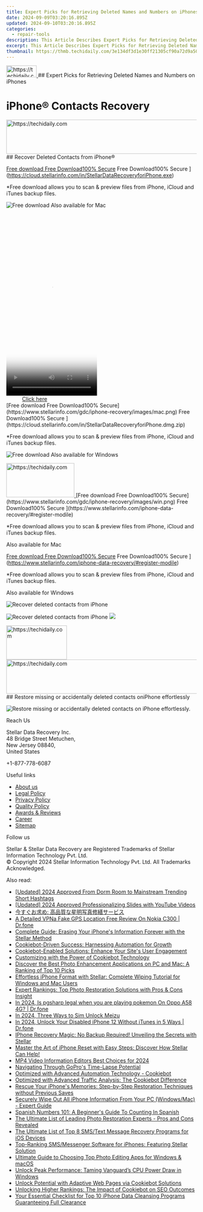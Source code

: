 ```yaml
---
title: Expert Picks for Retrieving Deleted Names and Numbers on iPhones
date: 2024-09-09T03:20:16.895Z
updated: 2024-09-10T03:20:16.895Z
categories:
  - repair-tools
description: This Article Describes Expert Picks for Retrieving Deleted Names and Numbers on iPhones
excerpt: This Article Describes Expert Picks for Retrieving Deleted Names and Numbers on iPhones
thumbnail: https://thmb.techidaily.com/3e134df3d1e30ff21305cf90a72d9a508b70a320e15fdc18733cb673b02e8a47.jpg
---
```


<!-- affiliate ads begin -->
<a href="https://25home.pxf.io/c/5597632/2123465/16836" target="_top" id="2123465">
  <img src="//a.impactradius-go.com/display-ad/16836-2123465" border="0" alt="https://techidaily.com" width="80" height="31"/>
</a>
<img height="0" width="0" src="https://25home.pxf.io/i/5597632/2123465/16836" style="position:absolute;visibility:hidden;" border="0" />
<!-- affiliate ads end -->
## Expert Picks for Retrieving Deleted Names and Numbers on iPhones

# iPhone® Contacts Recovery

<!-- affiliate ads begin -->
<a href="https://ephamedtechinc.pxf.io/c/5597632/2137219/26400" target="_top" id="2137219">
  <img src="//a.impactradius-go.com/display-ad/26400-2137219" border="0" alt="https://techidaily.com" width="728" height="90"/>
</a>
<img height="0" width="0" src="https://ephamedtechinc.pxf.io/i/5597632/2137219/26400" style="position:absolute;visibility:hidden;" border="0" />
<!-- affiliate ads end -->
## Recover Deleted Contacts from iPhone®

[Free download Free Download100% Secure](https://www.stellarinfo.com/gdc/iphone-recovery/images/win.png) Free Download100% Secure ](https://cloud.stellarinfo.com/in/StellarDataRecoveryforiPhone.exe)

 \*Free download allows you to scan & preview files from iPhone, iCloud and iTunes backup files.

![Free download](https://www.stellarinfo.com/gdc/iphone-recovery/images/small-apple.png) Also available for Mac

<!-- affiliate ads begin -->
<span id="1770526">
					<video width="240" height="480" style="cursor:pointer"
           poster="//a.impactradius-go.com/display-clicktoplayimage/1770526.png"
           onclick="if(!this.playClicked){this.play();this.setAttribute('controls',true);this.playClicked=true;}">
	   <source src="//a.impactradius-go.com/display-ad/20702-1770526">
	   <img src="//a.impactradius-go.com/display-clicktoplayimage/1770526.png" style="border: none; height: 100%; width: 100%; object-fit: contain">
	</video>
	<div style="width:150px;text-align:center"><a href="javascript:window.open(decodeURIComponent('https%3A%2F%2Ftokenmetrics.sjv.io%2Fc%2F5597632%2F1770526%2F20702'), '_blank');void(0);">Click here</a></div>
</span>
<img height="0" width="0" src="https://imp.pxf.io/i/5597632/1770526/20702" style="position:absolute;visibility:hidden;" border="0" />
<!-- affiliate ads end -->
[Free download Free Download100% Secure](https://www.stellarinfo.com/gdc/iphone-recovery/images/mac.png) Free Download100% Secure ](https://cloud.stellarinfo.com/in/StellarDataRecoveryforiPhone.dmg.zip)

 \*Free download allows you to scan & preview files from iPhone, iCloud and iTunes backup files.

![Free download](https://www.stellarinfo.com/gdc/iphone-recovery/images/small-windows.png) Also available for Windows

<!-- affiliate ads begin -->
<a href="https://aligracehair.sjv.io/c/5597632/2115929/19272" target="_top" id="2115929">
  <img src="//a.impactradius-go.com/display-ad/19272-2115929" border="0" alt="https://techidaily.com" width="180" height="90"/>
</a>
<img height="0" width="0" src="https://aligracehair.sjv.io/i/5597632/2115929/19272" style="position:absolute;visibility:hidden;" border="0" />
<!-- affiliate ads end -->
[Free download Free Download100% Secure](https://www.stellarinfo.com/gdc/iphone-recovery/images/win.png) Free Download100% Secure ](https://www.stellarinfo.com/iphone-data-recovery/#register-modile)

 \*Free download allows you to scan & preview files from iPhone, iCloud and iTunes backup files.

 Also available for Mac

[Free download Free Download100% Secure](https://www.stellarinfo.com/gdc/iphone-recovery/images/mac.png) Free Download100% Secure ](https://www.stellarinfo.com/iphone-data-recovery/#register-modile)

 \*Free download allows you to scan & preview files from iPhone, iCloud and iTunes backup files.

 Also available for Windows

![Recover deleted contacts
from iPhone](https://www.stellarinfo.com/iphone-data-recovery/images/contact2.png)

![Recover deleted contacts
from iPhone](https://www.stellarinfo.com/iphone-data-recovery/images/contacts.png) ![](https://www.stellarinfo.com/iphone-data-recovery/iphone-recovery/images/bg1-old.png)

<!-- affiliate ads begin -->
<a href="https://aligracehair.sjv.io/c/5597632/2115912/19272" target="_top" id="2115912">
  <img src="//a.impactradius-go.com/display-ad/19272-2115912" border="0" alt="https://techidaily.com" width="160" height="90"/>
</a>
<img height="0" width="0" src="https://aligracehair.sjv.io/i/5597632/2115912/19272" style="position:absolute;visibility:hidden;" border="0" />
<!-- affiliate ads end -->
<!-- affiliate ads begin -->
<a href="https://unicoeye.pxf.io/c/5597632/2134489/18498" target="_top" id="2134489">
  <img src="//a.impactradius-go.com/display-ad/18498-2134489" border="0" alt="https://techidaily.com" width="728" height="90"/>
</a>
<img height="0" width="0" src="https://unicoeye.pxf.io/i/5597632/2134489/18498" style="position:absolute;visibility:hidden;" border="0" />
<!-- affiliate ads end -->
## Restore missing or accidentally deleted contacts oniPhone effortlessly

![Restore missing or accidentally deleted contacts on
iPhone effortlessly.](https://www.stellarinfo.com/iphone-data-recovery/images/iphone-contact-icon.png)

Reach Us

 Stellar Data Recovery Inc.  
 48 Bridge Street Metuchen,  
 New Jersey 08840,  
 United States

+1-877-778-6087

Useful links

* [About us](https://tools.techidaily.com/stellardata-recovery/buy-now/)
* [Legal Policy](https://tools.techidaily.com/stellardata-recovery/buy-now/)
* [Privacy Policy](https://tools.techidaily.com/stellardata-recovery/buy-now/)
* [Quality Policy](https://tools.techidaily.com/stellardata-recovery/buy-now/)
* [Awards & Reviews](https://tools.techidaily.com/stellardata-recovery/buy-now/)
* [Career](https://tools.techidaily.com/stellardata-recovery/buy-now/)
* [Sitemap](https://www.stellarinfo.com/sitemap.php)

Follow us

[](https://www.facebook.com/stellarinfo) [](https://twitter.com/stellarinfo) [](https://www.linkedin.com/company/stellardatarecovery/) [](https://www.youtube.com/user/stellarite)

 Stellar & Stellar Data Recovery are Registered Trademarks of Stellar Information Technology Pvt. Ltd.  
 © Copyright 2024 Stellar Information Technology Pvt. Ltd. All Trademarks Acknowledged.

<ins class="adsbygoogle"
     style="display:block"
     data-ad-format="autorelaxed"
     data-ad-client="ca-pub-7571918770474297"
     data-ad-slot="1223367746"></ins>



<ins class="adsbygoogle"
     style="display:block"
     data-ad-client="ca-pub-7571918770474297"
     data-ad-slot="8358498916"
     data-ad-format="auto"
     data-full-width-responsive="true"></ins>

<span class="atpl-alsoreadstyle">Also read:</span>
<div><ul>
<li><a href="https://eaxpv-info.techidaily.com/updated-2024-approved-from-dorm-room-to-mainstream-trending-short-hashtags/"><u>[Updated] 2024 Approved  From Dorm Room to Mainstream  Trending Short Hashtags</u></a></li>
<li><a href="https://youtube-webster.techidaily.com/ed-2024-approved-professionalizing-slides-with-youtube-videos/"><u>[Updated] 2024 Approved  Professionalizing Slides with YouTube Videos</u></a></li>
<li><a href="https://data-safeguard.techidaily.com/ius7iuobmeobkoobiuaxguocgtog6auy5zob6loq44gq5pif5pio5yaz55yf5lplusu57mv44k144o844ot44k5ig/"><u>今すぐお求め: 高品質な星明写真修繕サービス</u></a></li>
<li><a href="https://location-fake.techidaily.com/a-detailed-vpna-fake-gps-location-free-review-on-nokia-c300-drfone-by-drfone-virtual-android/"><u>A Detailed VPNa Fake GPS Location Free Review On Nokia C300 | Dr.fone</u></a></li>
<li><a href="https://data-safeguard.techidaily.com/complete-guide-erasing-your-iphones-information-forever-with-the-stellar-method/"><u>Complete Guide: Erasing Your iPhone's Information Forever with the Stellar Method</u></a></li>
<li><a href="https://data-safeguard.techidaily.com/cookiebot-driven-success-harnessing-automation-for-growth/"><u>Cookiebot-Driven Success: Harnessing Automation for Growth</u></a></li>
<li><a href="https://data-safeguard.techidaily.com/cookiebot-enabled-solutions-enhance-your-sites-user-engagement/"><u>Cookiebot-Enabled Solutions: Enhance Your Site's User Engagement</u></a></li>
<li><a href="https://data-safeguard.techidaily.com/customizing-with-the-power-of-cookiebot-technology/"><u>Customizing with the Power of Cookiebot Technology</u></a></li>
<li><a href="https://data-safeguard.techidaily.com/discover-the-best-photo-enhancement-applications-on-pc-and-mac-a-ranking-of-top-10-picks/"><u>Discover the Best Photo Enhancement Applications on PC and Mac: A Ranking of Top 10 Picks</u></a></li>
<li><a href="https://data-safeguard.techidaily.com/effortless-iphone-format-with-stellar-complete-wiping-tutorial-for-windows-and-mac-users/"><u>Effortless iPhone Format with Stellar: Complete Wiping Tutorial for Windows and Mac Users</u></a></li>
<li><a href="https://data-safeguard.techidaily.com/expert-rankings-top-photo-restoration-solutions-with-pros-and-cons-insight/"><u>Expert Rankings: Top Photo Restoration Solutions with Pros & Cons Insight</u></a></li>
<li><a href="https://phone-solutions.techidaily.com/in-2024-is-pgsharp-legal-when-you-are-playing-pokemon-on-oppo-a58-4g-drfone-by-drfone-virtual-android/"><u>In 2024, Is pgsharp legal when you are playing pokemon On Oppo A58 4G? | Dr.fone</u></a></li>
<li><a href="https://sim-unlock.techidaily.com/in-2024-three-ways-to-sim-unlock-meizu-by-drfone-android/"><u>In 2024, Three Ways to Sim Unlock Meizu</u></a></li>
<li><a href="https://iphone-unlock.techidaily.com/in-2024-unlock-your-disabled-iphone-12-without-itunes-in-5-ways-drfone-by-drfone-ios/"><u>In 2024, Unlock Your Disabled iPhone 12 Without iTunes in 5 Ways | Dr.fone</u></a></li>
<li><a href="https://data-safeguard.techidaily.com/iphone-recovery-magic-no-backup-required-unveiling-the-secrets-with-stellar/"><u>IPhone Recovery Magic: No Backup Required! Unveiling the Secrets with Stellar</u></a></li>
<li><a href="https://data-safeguard.techidaily.com/master-the-art-of-iphone-reset-with-easy-steps-discover-how-stellar-can-help/"><u>Master the Art of iPhone Reset with Easy Steps: Discover How Stellar Can Help!</u></a></li>
<li><a href="https://ai-video-tools.techidaily.com/mp4-video-information-editors-best-choices-for-2024/"><u>MP4 Video Information Editors Best Choices for 2024</u></a></li>
<li><a href="https://extra-resources.techidaily.com/navigating-through-gopros-time-lapse-potential/"><u>Navigating Through GoPro's Time-Lapse Potential</u></a></li>
<li><a href="https://data-safeguard.techidaily.com/optimized-with-advanced-automation-technology-cookiebot/"><u>Optimized with Advanced Automation Technology - Cookiebot</u></a></li>
<li><a href="https://data-safeguard.techidaily.com/optimized-with-advanced-traffic-analysis-the-cookiebot-difference/"><u>Optimized with Advanced Traffic Analysis: The Cookiebot Difference</u></a></li>
<li><a href="https://data-safeguard.techidaily.com/rescue-your-iphones-memories-step-by-step-restoration-techniques-without-previous-saves/"><u>Rescue Your iPhone's Memories: Step-by-Step Restoration Techniques without Previous Saves</u></a></li>
<li><a href="https://data-safeguard.techidaily.com/securely-wipe-out-all-iphone-information-from-your-pc-windowsmac-expert-guide/"><u>Securely Wipe Out All iPhone Information From Your PC (Windows/Mac) - Expert Guide</u></a></li>
<li><a href="https://mondly-stories.techidaily.com/spanish-numbers-101-a-beginners-guide-to-counting-in-spanish/"><u>Spanish Numbers 101: A Beginner's Guide To Counting In Spanish</u></a></li>
<li><a href="https://data-safeguard.techidaily.com/the-ultimate-list-of-leading-photo-restoration-experts-pros-and-cons-revealed/"><u>The Ultimate List of Leading Photo Restoration Experts - Pros and Cons Revealed</u></a></li>
<li><a href="https://data-safeguard.techidaily.com/the-ultimate-list-of-top-8-smstext-message-recovery-programs-for-ios-devices/"><u>The Ultimate List of Top 8 SMS/Text Message Recovery Programs for iOS Devices</u></a></li>
<li><a href="https://data-safeguard.techidaily.com/top-ranking-smsmessenger-software-for-iphones-featuring-stellar-solution/"><u>Top-Ranking SMS/Messenger Software for iPhones: Featuring Stellar Solution</u></a></li>
<li><a href="https://data-safeguard.techidaily.com/ultimate-guide-to-choosing-top-photo-editing-apps-for-windows-and-macos/"><u>Ultimate Guide to Choosing Top Photo Editing Apps for Windows & macOS</u></a></li>
<li><a href="https://win11-tips.techidaily.com/unlock-peak-performance-taming-vanguards-cpu-power-draw-in-windows/"><u>Unlock Peak Performance: Taming Vanguard’s CPU Power Draw in Windows</u></a></li>
<li><a href="https://data-safeguard.techidaily.com/unlock-potential-with-adaptive-web-pages-via-cookiebot-solutions/"><u>Unlock Potential with Adaptive Web Pages via Cookiebot Solutions</u></a></li>
<li><a href="https://data-safeguard.techidaily.com/unlocking-higher-rankings-the-impact-of-cookiebot-on-seo-outcomes/"><u>Unlocking Higher Rankings: The Impact of Cookiebot on SEO Outcomes</u></a></li>
<li><a href="https://data-safeguard.techidaily.com/your-essential-checklist-for-top-10-iphone-data-cleansing-programs-guaranteeing-full-clearance/"><u>Your Essential Checklist for Top 10 iPhone Data Cleansing Programs Guaranteeing Full Clearance</u></a></li>
</ul></div>
